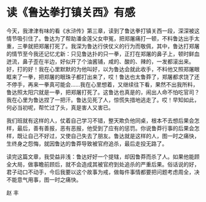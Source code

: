 # 读《鲁达拳打镇关西》有感

今天，我津津有味的看《水浒传》第三章，读到了鲁达拳打镇关西一段，深深被这情节吸引住了。鲁达为了帮助潘金莲父女申冤，把郑屠痛打一顿，不料鲁达出手太重，三拳就把郑屠打死了。我深为鲁达行侠仗义的行为而敬佩，其中，鲁达打郑屠的情节至今我还记忆尤新：只见鲁达扑的只一拳，正打在郑屠的鼻子上，顿时鲜血迸流，鼻子歪在半边，好似开了个油酱铺，咸的、酸的、辣的，一发都滚出来。好，打的好！我在心里默默的为他叫好，以为鲁达会就此收手，不料他又照郑屠眼眶来了一拳，把郑屠的眼珠子都打出来了，哎！鲁达也太鲁莽了，郑屠都求饶了还不停手，再来一拳真可能会......我在心里想着，又继续往下看，果然不出我所料，鲁达照太阳穴就是一拳，把郑屠打死了。这鲁达也真是的，闹出人命不怕吃官司？我在心里为鲁达捏了一把汗。鲁达见死了人，惊慌失措地逃走了。哎！早知如此，何必当初呢，帮忙过了头，真是害人又害已。

我们班就有这样的人，仗着自己学习不错，整天欺负他同桌，根本不去想后果会怎样，最后，善有善报，恶有恶报，他受到了应有的惩罚。你说鲁莽行事的后果会怎样，既让自己不好过，又使自己失去了朋友。鲁达就是这样的人，图一时之痛快，生终身之怨悔，就因鲁达的鲁莽导致被官府追杀，最后走投无路了。

读完这篇文章，我受益非浅：鲁达好好一个提辖，却因鲁莽而杀了人。如果他能顾全大局，做事瞻前顾后，就不会造成其被官府到处追杀的严重后果。俗话说的好，君子动口不动手，今后我要以这个故事为戒，做每件事情都要把问题考虑周全，决不能意气用事，图一时之痛快。

赵 丰
